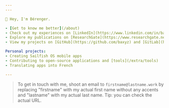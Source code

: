 ```yaml
---
---

🖖 Hey, I'm Bérenger.

- [Get to know me better](/about)
- Check out my experiences on [LinkedIn](https://www.linkedin.com/in/baxyz/)
- Explore my publications on [ResearchGate](https://www.researchgate.net/profile/Berenger-Arnaud)
- View my projects on [GitHub](https://github.com/baxyz) and [GitLab](https://gitlab.com/baxyz)

Personal projects:
- Creating Sailfish OS mobile apps
- Contributing to open-source applications and [tools](/extra/tools)
- Translating apps into French

---
```


> To get in touch with me, shoot an email to `firstname@lastname.work` by replacing "firstname" with my actual first name without any accents and "lastname" with my actual last name. Tip: you can check the actual URL.

